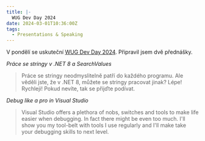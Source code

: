 ```yaml
---
title: |-
  WUG Dev Day 2024
date: 2024-03-01T10:36:00Z
tags:
  - Presentations & Speaking
---
```

V pondělí se uskuteční [WUG Dev Day 2024][1]. Připravil jsem dvě přednášky. 

<!-- excerpt -->

_Práce se stringy v .NET 8 a SearchValues_

> Práce se stringy neodmyslitelně patří do každého programu. Ale věděli jste, že v .NET 8, můžete se stringy pracovat jinak? Lépe! Rychleji! Pokud nevíte, tak se přijďte podívat. 

_Debug like a pro in Visual Studio_

> Visual Studio offers a plethora of nobs, switches and tools to make life easier when debugging. In fact there might be even too much. I'll show you my tool-belt with tools I use regularly and I'll make take your debugging skills to next level. 

[1]: https://www.wug.cz/praha/akce/1620-WUG-Dev-Day-2024